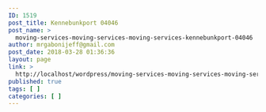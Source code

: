 ```yaml
---
ID: 1519
post_title: Kennebunkport 04046
post_name: >
  moving-services-moving-services-moving-services-kennebunkport-04046
author: mrgabonijeff@gmail.com
post_date: 2018-03-28 01:36:36
layout: page
link: >
  http://localhost/wordpress/moving-services-moving-services-moving-services-kennebunkport-04046/
published: true
tags: [ ]
categories: [ ]
---
```

